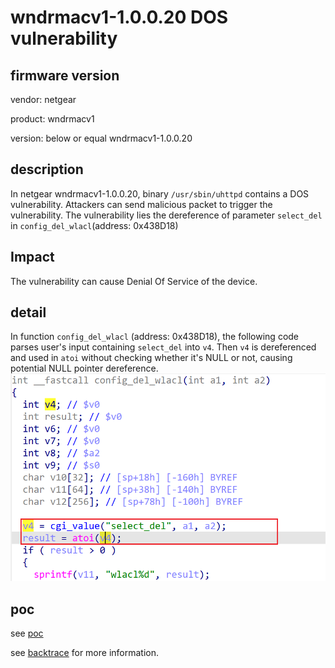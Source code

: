 # wndrmacv1-1.0.0.20 DOS vulnerability
## firmware version
vendor: netgear

product: wndrmacv1

version: below or equal wndrmacv1-1.0.0.20

## description
In netgear wndrmacv1-1.0.0.20, binary `/usr/sbin/uhttpd` contains a DOS vulnerability. Attackers can send malicious packet to trigger the vulnerability. The vulnerability lies the dereference of parameter `select_del` in `config_del_wlacl`(address: 0x438D18)

## Impact
The vulnerability can cause Denial Of Service of the device.

## detail
In function `config_del_wlacl` (address: 0x438D18), the following code parses user's input containing `select_del` into `v4`. Then `v4` is dereferenced and used in `atoi` without checking whether it's NULL or not, causing potential NULL pointer dereference.
![alt text](image.png)

## poc
see [poc](./poc)

see [backtrace](./backtrace) for more information.
